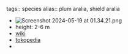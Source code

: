 tags:: species
alias:: plum aralia, shield aralia

- ![Screenshot 2024-05-19 at 01.34.21.png]()
- height: 2-6 m
- [wiki](https://en.wikipedia.org/wiki/Polyscias_scutellaria)
- [tokopedia](https://www.tokopedia.com/shsosvs/bibit-tanaman-daun-mangkokan-polyscias-secutellaria-tanaman-herbal?extParam=ivf%3Dfalse%26src%3Dsearch)
-